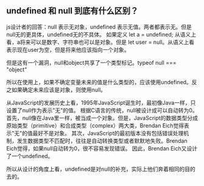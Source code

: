 ## undefined 和 null 到底有什么区别？

js设计者的回答：null 表示无对象，undefined 表示无值。两者都表示无。但是null无的更具体，undefined无的不具体。
如果定义 let a = undefined; 从语义上看，a将来可以是数字、字符串也可以是对象。但是 let user =
null。从语义上看表示现在user为空，但是将来他应该指向一个对象。

但是这有一个漏洞，null和object共享了一个类型标记。typeof null === "object"

所以在使用上，如果不确定变量未来的值是什么类型的，应该使用undefined。反之如果确定未来应该是对象，则使用null。

从JavaScript的发展历史上看，1995年JavaScript诞生时，最初像Java一样，只设置了null作为表示"无"的值。
根据C语言的传统，null被设计成可以自动转为0。首先，null像在Java里一样，被当成一个对象。但是，JavaScript的数据类型分成原始类型（primitive）和合成类型（complex）两大类，Brendan
Eich觉得表示"无"的值最好不是对象。
其次，JavaScript的最初版本没有包括错误处理机制，发生数据类型不匹配时，往往是自动转换类型或者默默地失败。Brendan
Eich觉得，如果null自动转为0，很不容易发现错误。
因此，Brendan Eich又设计了一个undefined。

所以从设计的角度上看，undefined是对null的补充，实际上他们奔着相同的目的去的。